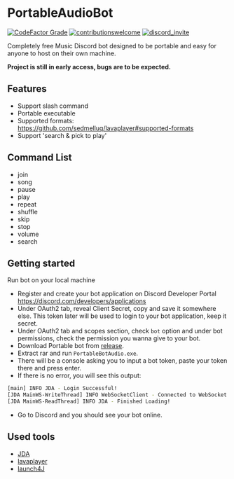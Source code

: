 # PortableAudioBot
[![CodeFactor Grade](https://img.shields.io/codefactor/grade/github/madeyoga/portableaudiobot?style=for-the-badge)](https://www.codefactor.io/repository/github/madeyoga/portableaudiobot)
[![contributionswelcome](https://img.shields.io/badge/contributions-welcome-brightgreen/?style=for-the-badge)](https://github.com/madeyoga/PortableAudioBot/issues)
[![discord_invite](https://img.shields.io/discord/458296099049046018?style=for-the-badge)](https://discord.gg/Y8sB4ay)

Completely free Music Discord bot designed to be portable and easy for anyone to host on their own machine.



**Project is still in early access, bugs are to be expected.**


## Features
- Support slash command
- Portable executable
- Supported formats: https://github.com/sedmelluq/lavaplayer#supported-formats
- Support 'search & pick to play'


## Command List
- join
- song
- pause
- play
- repeat
- shuffle
- skip
- stop
- volume
- search


## Getting started
Run bot on your local machine
- Register and create your bot application on Discord Developer Portal https://discord.com/developers/applications
- Under OAuth2 tab, reveal Client Secret, copy and save it somewhere else. This token later will be used to login to your bot application, keep it secret.
- Under OAuth2 tab and scopes section, check `bot` option and under bot permissions, check the permission you wanna give to your bot.
- Download Portable bot from [release](https://github.com/madeyoga/PortableAudioBot/releases).
- Extract rar and run `PortableBotAudio.exe`.
- There will be a console asking you to input a bot token, paste your token there and press enter.
- If there is no error, you will see this output:
```sh
[main] INFO JDA - Login Successful!
[JDA MainWS-WriteThread] INFO WebSocketClient - Connected to WebSocket
[JDA MainWS-ReadThread] INFO JDA - Finished Loading!
```
- Go to Discord and you should see your bot online.


## Used tools
- [JDA](https://github.com/DV8FromTheWorld/JDA)
- [lavaplayer](https://github.com/sedmelluq/lavaplayer)
- [launch4J](http://launch4j.sourceforge.net/)
